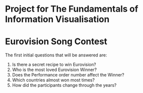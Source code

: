 # Project for The Fundamentals of Information Visualisation

# Eurovision Song Contest

The first initial questions that will be answered are:
1) Is there a secret recipe to win Eurovision?
2) Who is the most loved Eurovision Winner?
3) Does the Performance order number affect the Winner?
4) Which countries almost won most times?
5) How did the participants change through the years?


